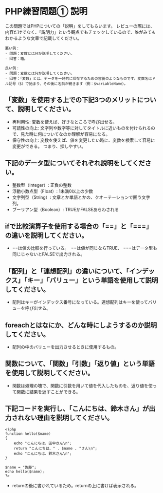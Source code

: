 # PHP練習問題① 説明
この問題ではPHPについての「説明」をしてもらいます。
レビューの際には、内容だけでなく、「説明力」という観点でもチェックしているので、誰がみてもわかるような文章で記載してください。

```
悪い例：
- 問題：変数とは何か説明してください。
- 回答：箱。

良い例：
- 問題：変数とは何か説明してください。
- 回答：「変数」とは、データを一時的に保存するための容器のようなものです。変数名はドル記号（$）で始まり、その後に名前が続きます（例：$variableName）。
```

## 「変数」を使用する上での下記3つのメリットについて、説明してください。
- 再利用性: 変数を使えば、好きなところで呼び出せる。
- 可読性の向上: 文字列や数字等に対してタイトルに近いものを付けられるので、見た時に何についてなのか理解が容易になる。
- 保守性の向上: 変数を使えば、値を変更したい時に、変数を検索して容易に変更ができる。
つまり、探しやすい。

## 下記のデータ型についてそれぞれ説明をしてください。
- 整数型（Integer）: 正負の整数
- 浮動小数点型（Float）: 1未満0以上の少数
- 文字列型（String）: 文章とか単語とかの、クオーテーションで囲う文字列。
- ブーリアン型（Boolean）: TRUEかFALSEあらわされる

## ifで比較演算子を使用する場合の「==」と「===」の違いを説明してください。
- ==は値の比較を行っている。　==は値が同じならTRUE、
===はデータ型も同じじゃないとFALSEで出力される。

## 「配列」と「連想配列」の違いについて、「インデックス」「キー」「バリュー」という単語を使用して説明してください。
- 配列はキーがインデックス番号になっている。連想配列はキーを使ってバリューを呼び出せる。

## foreachとはなにか、どんな時にしようするのか説明してください。
- 配列の中のバリューを出力させるときに使用するもの。

## 関数について、「関数」「引数」「返り値」という単語を使用して説明してください。
- 関数は処理の塊で、関数に引数を用いて値を代入したものを、返り値を使って関数に結果を返すことができる。

## 下記コードを実行し、「こんにちは、鈴木さん」が出力されない理由を説明してください。
```
<?php
function hello($name)
{
    echo "こんにちは、田中さん\n";
    return "こんにちは、" . $name . "さん\n";
    echo "こんにちは、鈴木さん\n";
}

$name = "佐藤";
echo hello($name);
?>
```
- returnの後に書かれているため。returnの上に書けば表示される。